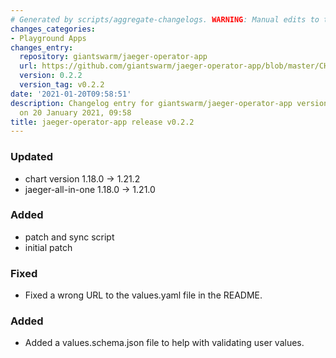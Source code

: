 ```yaml
---
# Generated by scripts/aggregate-changelogs. WARNING: Manual edits to this files will be overwritten.
changes_categories:
- Playground Apps
changes_entry:
  repository: giantswarm/jaeger-operator-app
  url: https://github.com/giantswarm/jaeger-operator-app/blob/master/CHANGELOG.md#022---2021-01-20
  version: 0.2.2
  version_tag: v0.2.2
date: '2021-01-20T09:58:51'
description: Changelog entry for giantswarm/jaeger-operator-app version 0.2.2, published
  on 20 January 2021, 09:58
title: jaeger-operator-app release v0.2.2
---
```


### Updated
- chart version 1.18.0 -> 1.21.2
- jaeger-all-in-one 1.18.0 -> 1.21.0
### Added
- patch and sync script
- initial patch
### Fixed
- Fixed a wrong URL to the values.yaml file in the README.
### Added
- Added a values.schema.json file to help with validating user values.
